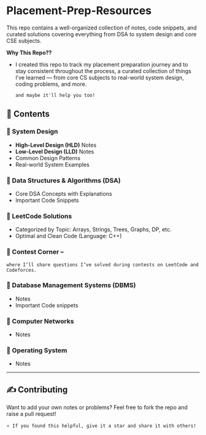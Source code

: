 # Placement-Prep-Resources

This repo contains a well-organized collection of notes, code snippets, and curated solutions covering everything from DSA to system design and core CSE subjects.

**Why This Repo??**
- I created this repo to track my placement preparation journey and to stay consistent throughout the process, a curated collection of things I’ve learned — from core CS subjects to real-world system design, coding problems, and more.
  
  ```and maybe it'll help you too!```

## 📂 Contents

### 🔹 System Design
- **High-Level Design (HLD)** Notes
- **Low-Level Design (LLD)** Notes 
- Common Design Patterns
- Real-world System Examples 

### 🔹 Data Structures & Algorithms (DSA)
- Core DSA Concepts with Explanations
- Important Code Snippets

### 🔹 LeetCode Solutions
- Categorized by Topic: Arrays, Strings, Trees, Graphs, DP, etc.
- Optimal and Clean Code (Language: C++)
  
### 💪 Contest Corner –

```where I’ll share questions I’ve solved during contests on LeetCode and Codeforces.```

### 🔹 Database Management Systems (DBMS)
- Notes 
- Important Code snippets

### 🔹 Computer Networks
- Notes

### 🔹 Operating System 
- Notes


---

## ✍️ Contributing

Want to add your own notes or problems? Feel free to fork the repo and raise a pull request!

```⭐️ If you found this helpful, give it a star and share it with others!```

